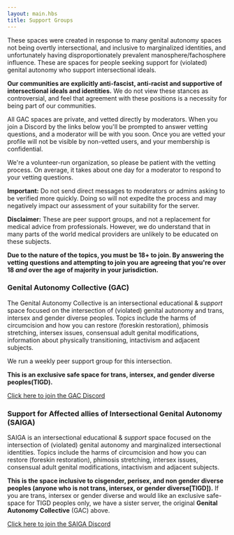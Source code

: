 ```yaml
---
layout: main.hbs
title: Support Groups
---
```


These spaces were created in response to many genital autonomy spaces
not being overtly intersectional, and inclusive to marginalized
identities, and unfortunately having disproportionately prevalent
manosphere/fachosphere influence. These are spaces for people seeking
support for (violated) genital autonomy who support intersectional
ideals.

**Our communities are explicitly anti-fascist, anti-racist and
supportive of intersectional ideals and identities.** We do not view
these stances as controversial, and feel that agreement with these
positions is a necessity for being part of our communities.

All GAC spaces are private, and vetted directly by moderators.  When you join a Discord by the links below you'll be prompted to answer vetting questions, and a moderator will be with you soon.  Once you are vetted your profile will not be visible by non-vetted users, and your membership is confidential. 

We're a volunteer-run organization, so please be patient with the vetting process. On average, it takes about one day for a moderator to respond to your vetting questions.

**Important:** Do not send direct messages to moderators or admins asking to be verified more quickly. Doing so will not expedite the process and may negatively impact our assessment of your suitability for the server.

**Disclaimer:** These are peer support groups, and not a replacement
for medical advice from professionals. However, we do understand that
in many parts of the world medical providers are unlikely to be
educated on these subjects.

**Due to the nature of the topics, you must be 18+ to join.  By answering the vetting questions and attempting to join you are agreeing that you're over 18 *and* over the age of majority in your jurisdiction.** 


### Genital Autonomy Collective (GAC)

The Genital Autonomy Collective is an intersectional educational &
*support* space focused on the intersection of (violated) genital
autonomy and trans, intersex and gender diverse peoples. Topics
include the harms of circumcision and how you can restore (foreskin
restoration), phimosis stretching, intersex issues, consensual adult
genital modifications, information about physically transitioning,
intactivism and adjacent subjects.

We run a weekly peer support group for this intersection.

**This is an exclusive safe space for trans, intersex, and gender diverse peoples(TIGD).**




<a class="link hover-mid-gray mh2 pv1" href="https://disboard.org/server/990715403623858176">Click here to join the GAC Discord</a>

### Support for Affected allies of Intersectional Genital Autonomy (SAIGA)

SAIGA is an intersectional educational & *support* space focused on the intersection of (violated) genital autonomy and marginalized intersectional identities. Topics include the harms of circumcision and how you can restore (foreskin restoration), phimosis stretching, intersex issues, consensual adult genital modifications, intactivism and adjacent subjects.   

**This is the space inclusive to cisgender, perisex, and non gender diverse peoples (anyone who is not trans, intersex, or gender diverse[TIGD]).**  If you are trans, intersex or gender diverse and would like an exclusive safe-space for TIGD peoples only, we have a sister server, the original **Genital Autonomy Collective** (GAC) above.    

<a class="link hover-mid-gray mh2 pv1" href="https://disboard.org/server/1222756727959715962">Click here to join the SAIGA Discord</a>